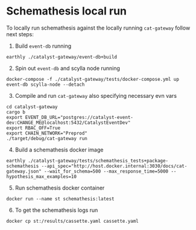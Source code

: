 # Schemathesis local run

To locally run schemathesis against the locally running `cat-gateway` follow next steps:

1. Build `event-db` running

```shell
earthly ./catalyst-gateway/event-db+build
```

2. Spin out `event-db` and scylla node running

```shell
docker-compose -f ./catalyst-gateway/tests/docker-compose.yml up event-db scylla-node --detach
```

3. Compile and run `cat-gateway` also specifying necessary evn vars

```shell
cd catalyst-gateway
cargo b
export EVENT_DB_URL="postgres://catalyst-event-dev:CHANGE_ME@localhost:5432/CatalystEventDev"
export RBAC_OFF=True
export CHAIN_NETWORK="Preprod"
./target/debug/cat-gateway run
```

4. Build a schemathesis docker image

```shell
earthly ./catalyst-gateway/tests/schemathesis_tests+package-schemathesis --api_spec="http://host.docker.internal:3030/docs/cat-gateway.json" --wait_for_schema=500 --max_response_time=5000 --hypothesis_max_examples=10
```

5. Run schemathesis docker container

```shell
docker run --name st schemathesis:latest
```

6. To get the schemathesis logs run

```shell
docker cp st:/results/cassette.yaml cassette.yaml
```